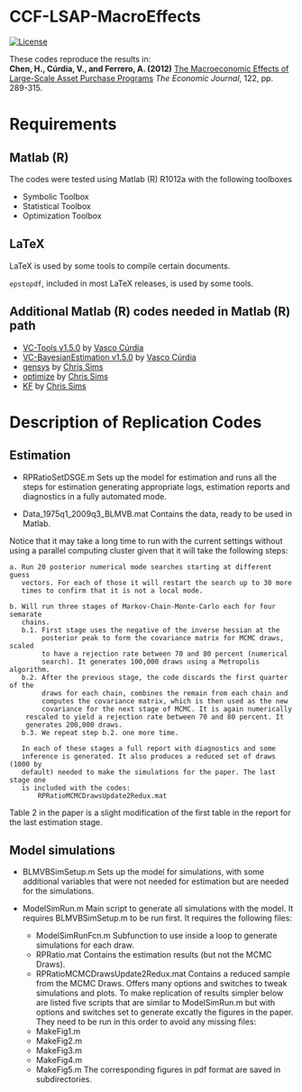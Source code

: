# CCF-LSAP-MacroEffects

[![License](https://img.shields.io/badge/license-BSD%203--clause-green.svg)](LICENSE)

These codes reproduce the results in:  
**Chen, H., Cúrdia, V., and Ferrero, A. (2012)**
[The Macroeconomic Effects of Large-Scale Asset Purchase Programs](http://onlinelibrary.wiley.com/doi/10.1111/j.1468-0297.2012.02549.x/abstract) 
*The Economic Journal*, 122, pp. 289-315.


# Requirements

## Matlab (R)
The codes were tested using Matlab (R) R1012a with the following toolboxes
- Symbolic Toolbox
- Statistical Toolbox
- Optimization Toolbox

## LaTeX
LaTeX is used by some tools to compile certain documents.

`epstopdf`, included in most LaTeX releases, is used by some tools.

## Additional Matlab (R) codes needed in Matlab (R) path
- [VC-Tools v1.5.0](https://github.com/vcurdia/VC-Tools/releases/tag/v1.5.0)
  by [Vasco Cúrdia](http://www.frbsf.org/economic-research/economists/vasco-curdia/)
- [VC-BayesianEstimation v1.5.0](https://github.com/vcurdia/VC-BayesianEstimation/releases/tag/v1.5.0)
  by [Vasco Cúrdia](http://www.frbsf.org/economic-research/economists/vasco-curdia/)
- [gensys](http://sims.princeton.edu/yftp/gensys/)
  by [Chris Sims](http://www.princeton.edu/~sims/)
- [optimize](http://dge.repec.org/codes/sims/optimize/)
  by [Chris Sims](http://www.princeton.edu/~sims/)
- [KF](http://sims.princeton.edu/yftp/Times09/KFmatlab/)
  by [Chris Sims](http://www.princeton.edu/~sims/)


# Description of Replication Codes

## Estimation

- RPRatioSetDSGE.m
  Sets up the model for estimation and runs all the steps for estimation
  generating appropriate logs, estimation reports and diagnostics in
  a fully automated mode.

- Data_1975q1_2009q3_BLMVB.mat
  Contains the data, ready to be used in Matlab.

Notice that it may take a long time to run with the current settings  without 
using a parallel computing cluster given that it will take the following steps:

    a. Run 20 posterior numerical mode searches starting at different guess 
       vectors. For each of those it will restart the search up to 30 more 
       times to confirm that it is not a local mode.

    b. Will run three stages of Markov-Chain-Monte-Carlo each for four semarate 
       chains. 
       b.1. First stage uses the negative of the inverse hessian at the 
            posterior peak to form the covariance matrix for MCMC draws, scaled 
            to have a rejection rate between 70 and 80 percent (numerical 
            search). It generates 100,000 draws using a Metropolis algorithm.
       b.2. After the previous stage, the code discards the first quarter of the
            draws for each chain, combines the remain from each chain and 
            computes the covariance matrix, which is then used as the new 
            covariance for the next stage of MCMC. It is again numerically 
	    rescaled to yield a rejection rate between 70 and 80 percent. It 
	    generates 200,000 draws.
       b.3. We repeat step b.2. one more time.

       In each of these stages a full report with diagnostics and some 
       inference is generated. It also produces a reduced set of draws (1000 by
       default) needed to make the simulations for the paper. The last stage one
       is included with the codes:
           RPRatioMCMCDrawsUpdate2Redux.mat

Table 2 in the paper is a slight modification of the first table in the report 
for the last estimation stage.


## Model simulations

- BLMVBSimSetup.m
  Sets up the model for simulations, with some additional variables that were 
  not needed for estimation but are needed for the simulations.

- ModelSimRun.m
  Main script to generate all simulations with the model. 
  It requires BLMVBSimSetup.m to be run first.
  It requires the following files:
    * ModelSimRunFcn.m
      Subfunction to use inside a loop to generate simulations for each draw.
    * RPRatio.mat
      Contains the estimation results (but not the MCMC Draws).
    * RPRatioMCMCDrawsUpdate2Redux.mat
      Contains a reduced sample from the MCMC Draws.
  Offers many options and switches to tweak simulations and plots. 
  To make replication of results simpler below are listed five scripts that are
  similar to ModelSimRun.m but with options and switches set to generate excatly
  the figures in the paper. They need to be run in this order to avoid any 
  missing files:
    * MakeFig1.m
    * MakeFig2.m
    * MakeFig3.m
    * MakeFig4.m
    * MakeFig5.m
  The corresponding figures in pdf format are saved in subdirectories.

